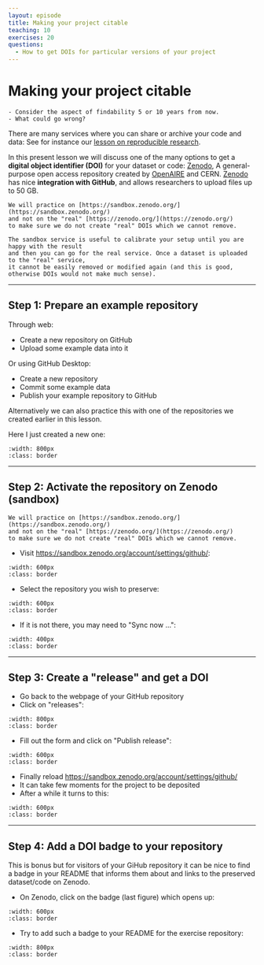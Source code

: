 ```yaml
---
layout: episode
title: Making your project citable
teaching: 10
exercises: 20
questions:
  - How to get DOIs for particular versions of your project
---
```


# Making your project citable

```{admonition} Discussion: is depositing your data/code on GitHub enough?
- Consider the aspect of findability 5 or 10 years from now.
- What could go wrong?
```

There are many services where you can share or archive your code and data:
See for instance our
[lesson on reproducible research](https://coderefinery.github.io/reproducible-research/03-sharing/#services-for-sharing-and-collaborating-on-research-data).

In this present lesson we will discuss one of the many options to get a **digital object identifier (DOI)**
for your dataset or code:
[Zenodo](https://zenodo.org/), A general-purpose open access repository
created by [OpenAIRE](https://www.openaire.eu/) and CERN.
[Zenodo](https://zenodo.org/) has nice **integration with GitHub**,
and allows researchers to upload files up to 50 GB.

```{admonition} We will exercise in the Zenodo sandbox
We will practice on [https://sandbox.zenodo.org/](https://sandbox.zenodo.org/)
and not on the "real" [https://zenodo.org/](https://zenodo.org/)
to make sure we do not create "real" DOIs which we cannot remove.

The sandbox service is useful to calibrate your setup until you are happy with the result
and then you can go for the real service. Once a dataset is uploaded to the "real" service,
it cannot be easily removed or modified again (and this is good, otherwise DOIs would not make much sense).
```

---

## Step 1: Prepare an example repository

Through web:
- Create a new repository on GitHub
- Upload some example data into it

Or using GitHub Desktop:
- Create a new repository
- Commit some example data
- Publish your example repository to GitHub

Alternatively we can also practice this with one of the repositories we created
earlier in this lesson.

Here I just created a new one:

```{image} /img/doi/example-repo.png
:width: 800px
:class: border
```

---

## Step 2: Activate the repository on Zenodo (sandbox)

```{admonition} We will exercise in the Zenodo sandbox
We will practice on [https://sandbox.zenodo.org/](https://sandbox.zenodo.org/)
and not on the "real" [https://zenodo.org/](https://zenodo.org/)
to make sure we do not create "real" DOIs which we cannot remove.
```

- Visit <https://sandbox.zenodo.org/account/settings/github/>:

```{image} /img/doi/zenodo.png
:width: 600px
:class: border
```

- Select the repository you wish to preserve:

```{image} /img/doi/switch.png
:width: 600px
:class: border
```

- If it is not there, you may need to "Sync now ...":
```{image} /img/doi/sync-now.png
:width: 400px
:class: border
```

---

## Step 3: Create a "release" and get a DOI

- Go back to the webpage of your GitHub repository
- Click on "releases":

```{image} /img/doi/releases.png
:width: 800px
:class: border
```

- Fill out the form and click on "Publish release":

```{image} /img/doi/publish-release.png
:width: 600px
:class: border
```

- Finally reload <https://sandbox.zenodo.org/account/settings/github/>
- It can take few moments for the project to be deposited
- After a while it turns to this:

```{image} /img/doi/zenodo-published.png
:width: 600px
:class: border
```

---

## Step 4: Add a DOI badge to your repository

This is bonus but for visitors of your GiHub repository it can be nice to find a badge
in your README that informs them about and links to the preserved dataset/code on Zenodo.

- On Zenodo, click on the badge (last figure) which opens up:

```{image} /img/doi/zenodo-badge.png
:width: 600px
:class: border
```

- Try to add such a badge to your README for the exercise repository:

```{image} /img/doi/github-badge.png
:width: 800px
:class: border
```
